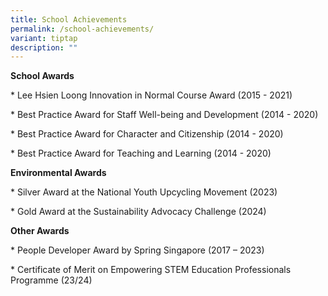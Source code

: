 ```yaml
---
title: School Achievements
permalink: /school-achievements/
variant: tiptap
description: ""
---
```

<p><strong>School Awards</strong>
</p>
<p>* Lee Hsien Loong Innovation in Normal Course Award (2015 - 2021)</p>
<p>* Best Practice Award for Staff Well-being and Development (2014 - 2020)</p>
<p>* Best Practice Award for Character and Citizenship (2014 - 2020)</p>
<p>* Best Practice Award for Teaching and Learning (2014 - 2020)</p>
<p><strong>Environmental Awards</strong>
</p>
<p>* Silver Award at the National Youth Upcycling Movement (2023)</p>
<p>* Gold Award at the Sustainability Advocacy Challenge (2024)</p>
<p><strong>Other Awards</strong>
</p>
<p>* People Developer Award by Spring Singapore (2017 – 2023)</p>
<p>* Certificate of Merit on Empowering STEM Education Professionals Programme
(23/24)</p>